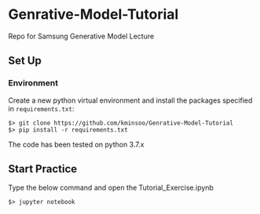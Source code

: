 # Genrative-Model-Tutorial

Repo for Samsung Generative Model Lecture

## Set Up
### Environment
Create a new python virtual environment and install the packages specified in ```requirements.txt```:

```
$> git clone https://github.com/kminsoo/Genrative-Model-Tutorial
$> pip install -r requirements.txt
```

The code has been tested on python 3.7.x

## Start Practice
Type the below command and open the Tutorial_Exercise.ipynb

```
$> jupyter notebook
```

